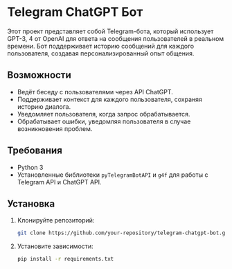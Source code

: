 # Telegram ChatGPT Бот
Этот проект представляет собой Telegram-бота, который использует GPT-3, 4 от OpenAI для ответа на сообщения пользователей в реальном времени. Бот поддерживает историю сообщений для каждого пользователя, создавая персонализированный опыт общения.

## Возможности
- Ведёт беседу с пользователями через API ChatGPT.
- Поддерживает контекст для каждого пользователя, сохраняя историю диалога.
- Уведомляет пользователя, когда запрос обрабатывается.
- Обрабатывает ошибки, уведомляя пользователя в случае возникновения проблем.

## Требования
- Python 3
- Установленные библиотеки `pyTelegramBotAPI` и `g4f` для работы с Telegram API и ChatGPT API.

## Установка

1. Клонируйте репозиторий:

   ```bash
   git clone https://github.com/your-repository/telegram-chatgpt-bot.git

2. Установите зависимости:
   
   ```bash
   pip install -r requirements.txt
